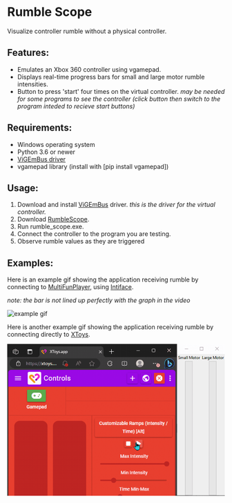 # Rumble Scope
Visualize controller rumble without a physical controller.

## Features:
- Emulates an Xbox 360 controller using vgamepad.
- Displays real-time progress bars for small and large motor rumble intensities.
- Button to press 'start' four times on the virtual controller. _may be needed for some programs to see the controller (click button then switch to the program inteded to recieve start buttons)_

## Requirements:
- Windows operating system
- Python 3.6 or newer
- [ViGEmBus driver](https://github.com/nefarius/ViGEmBus/releases/latest)
- vgamepad library (install with [pip install vgamepad])

## Usage:
1. Download and install [ViGEmBus](https://github.com/nefarius/ViGEmBus/releases/latest) driver. _this is the driver for the virtual controller._
2. Download [RumbleScope](https://github.com/ferocioustoast/RumbleScope/releases/latest).
3. Run rumble_scope.exe.
4. Connect the controller to the program you are testing.
5. Observe rumble values as they are triggered

## Examples:
Here is an example gif showing the application receiving rumble by connecting to [MultiFunPlayer](https://github.com/Yoooi0/MultiFunPlayer), using [Intiface](https://intiface.com/central/).

_note: the bar is not lined up perfectly with the graph in the video_

![example gif](https://raw.githubusercontent.com/ferocioustoast/RumbleScope/master/imgs/animation.gif)

Here is another example gif showing the application receiving rumble by connecting directly to [XToys](https://xtoys.app/).

![example gif 2](https://raw.githubusercontent.com/ferocioustoast/RumbleScope/master/imgs/animation2.gif)
